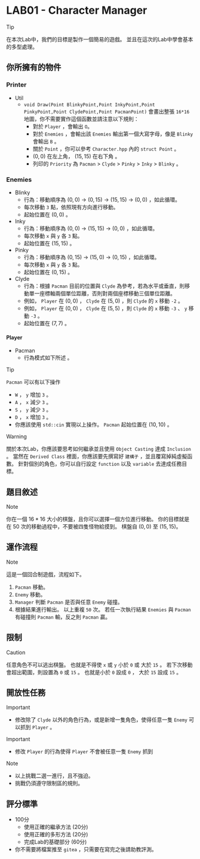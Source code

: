 # LAB01 - Character Manager

> [!TIP]
> 在本次Lab中，我們的目標是製作一個簡易的遊戲。
> 並且在這次的Lab中學會基本的多型處理。

## 你所擁有的物件
### Printer
- Util
  - `void Draw(Point BlinkyPoint,Point InkyPoint,Point PinkyPoint,Point ClydePoint,Point PacmanPoint)` 會畫出整張 `16*16` 地圖，你不需要實作這個函數並請注意以下規則：
    - 對於 `Player` ，會輸出 `O`。
    - 對於 `Enemies` ，會輸出該 `Enemies` 輸出第一個大寫字母，像是 `Blinky` 會輸出 `B` 。
    - 關於 `Point` ，你可以參考 `Character.hpp` 內的 `struct Point` 。
    - $(0,0)$ 在左上角， $(15,15)$ 在右下角 。
    - 列印的 `Priority` 為 `Pacman` > `Clyde` > `Pinky` > `Inky` > `Blinky` 。

### Enemies
- Blinky
  - 行為：移動順序為 $(0,0)$ -> $(0,15)$ -> $(15,15)$ -> $(0,0)$ ，如此循環。
  - 每次移動 `3` 點，依照現有方向進行移動。
  - 起始位置在 $(0,0)$ 。
- Inky
  - 行為：移動順序為 $(0,0)$ -> $(15,15)$ -> $(0,0)$ ，如此循環。
  - 每次移動 `x` 與 `y` 各 `3` 點。
  - 起始位置在 $(15,15)$ 。
- Pinky
  - 行為：移動順序為 $(0,15)$ -> $(15,0)$ -> $(0,15)$ ，如此循環。
  - 每次移動 `x` 與 `y` 各 `3` 點。
  - 起始位置在 $(0,15)$ 。
- Clyde
  - 行為：根據 `Pacman` 目前的位置與 `Clyde` 為參考，若為水平或垂直，則移動單一座標軸兩個單位距離，否則對兩個座標移動三個單位距離。
  - 例如， `Player` 在 $(0,0)$ ， `Clyde` 在 $(5,0)$ ，則 `Clyde` 的 `x` 移動 `-2` 。
  - 例如， `Player` 在 $(0,0)$ ， `Clyde` 在 $(5,5)$ ，則 `Clyde` 的 `x` 移動 `-3` 、 `y` 移動 `-3` 。
  - 起始位置在 $(7,7)$ 。

#### Player

- Pacman
  - 行為模式如下所述 。

> [!TIP]
> `Pacman` 可以有以下操作
> - `W` ， `y` 增加 `3` 。
> - `A` ， `x` 減少 `3` 。
> - `S` ， `y` 減少 `3` 。
> - `D` ， `x` 增加 `3` 。
> - 你應該使用 `std::cin` 實現以上操作。
> `Pacman` 起始位置在 $(10,10)$ 。

> [!WARNING]
> 關於本次Lab，你應該要思考如何繼承並且使用 `Object Casting` 達成 `Inclusion` 。
> 當然在 `Derived Class` 裡面，你應該要先撰寫好 `建構子` ，並且覆寫掉純虛擬函數。
> 針對個別的角色，你可以自行設定 `function` 以及 `variable` 去達成任務目標。

## 題目敘述


> [!NOTE]
> 你在一個 $16 * 16$ 大小的棋盤，且你可以選擇一個方位進行移動。
> 你的目標就是在 $50$ 次的移動過程中，不要被四隻怪物給摸到。
> 棋盤自 $(0,0)$ 至 $(15,15)$。

## 運作流程

> [!NOTE]
> 這是一個回合制遊戲，流程如下。
> 1. `Pacman` 移動。
> 2. `Enemy` 移動。
> 3. `Manager` 判斷 `Pacman` 是否與任意 `Enemy` 碰撞。
> 4. 根據結果進行輸出。
> 以上重複 `50` 次。
> 若任一次執行結果 `Enemies` 與 `Pacman` 有碰撞則 `Pacman` 輸，反之則 `Pacman` 贏。
## 限制

> [!CAUTION]
> 任意角色不可以逃出棋盤。
> 也就是不得使 `x` 或 `y` 小於 `0` 或 大於 `15` 。
> 若下次移動會超出範圍，則設置為 `0` 或 `15` 。
> 也就是小於 `0` 設成 `0` ， 大於 `15` 設成 `15` 。

## 開放性任務

> [!IMPORTANT]
> - 修改除了 `Clyde` 以外的角色行為，或是新增一隻角色，使得任意一隻 `Enemy` 可以抓到 `Player` 。

> [!IMPORTANT]
> - 修改 `Player` 的行為使得 `Player` 不會被任意一隻 `Enemy` 抓到
 
> [!NOTE]
> - 以上挑戰二選一進行，且不強迫。
> - 挑戰仍須遵守限制區的規則。

## 評分標準

- 100分
  - 使用正確的繼承方法 (20分)
  - 使用正確的多形方法 (20分)
  - 完成Lab的基礎部分 (60分)
- 你不需要將檔案推至 `gitea` ，只需要在寫完之後請助教評測。